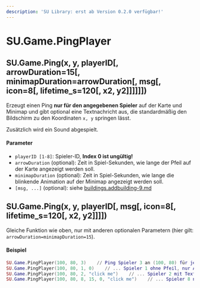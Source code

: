 ```yaml
---
description: 'SU Library: erst ab Version 0.2.0 verfügbar!'
---
```


# SU.Game.PingPlayer

## SU.Game.Ping(x, y, playerID\[, arrowDuration=15\[, minimapDuration=arrowDuration\[, msg\[, icon=8\[, lifetime\_s=120\[, x2, y2]]]]]])

Erzeugt einen Ping **nur für den angegebenen Spieler** auf der Karte und Minimap und gibt optional eine Textnachricht aus, die standardmäßig den Bildschirm zu den Koordinaten `x, y` springen lässt.

Zusätzlich wird ein Sound abgespielt.

#### Parameter

* `playerID [1-8]`: Spieler-ID, **Index 0 ist ungültig!**
* `arrowDuration` (optional): Zeit in Spiel-Sekunden, wie lange der Pfeil auf der Karte angezeigt werden soll.
* `minimapDuration` (optional): Zeit in Spiel-Sekunden, wie lange die blinkende Animation auf der Minimap  angezeigt werden soll.
* `[msg, ...]` (optional): siehe [buildings.addbuilding-9.md](buildings.addbuilding-9.md "mention")



## SU.Game.Ping(x, y, playerID\[, msg\[, icon=8\[, lifetime\_s=120\[, x2, y2]]]])

Gleiche Funktion wie oben, nur mit anderen optionalen Parametern (hier gilt: `arrowDuration=minimapDuration=15`).



#### Beispiel

```lua
SU.Game.PingPlayer(100, 80, 3)    // Ping Spieler 3 an (100, 80) für je 15 Sekunden
SU.Game.PingPlayer(100, 80, 1, 0)    // ... Spieler 1 ohne Pfeil, nur Animation auf der Minimap
SU.Game.PingPlayer(100, 80, 2, "click me")    // ... Spieler 2 mit Textausgabe, Bildschirm springt zu den Koordinaten
SU.Game.PingPlayer(100, 80, 8, 15, 0, "click me")    // ... Spieler 8 nur Pfeil und Nachricht
```
